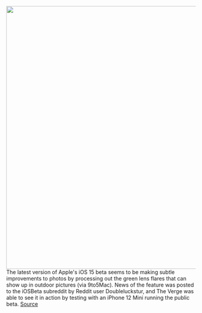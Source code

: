 <img src='https://cdn.vox-cdn.com/thumbor/4SOxVICOzI5L1uSUwOYK8E37_UU=/0x0:2388x1791/1200x800/filters:focal(965x875:1347x1257)/cdn.vox-cdn.com/uploads/chorus_image/image/69680501/IMG_2220.0.jpg' width='700px' /><br/>
The latest version of Apple's iOS 15 beta seems to be making subtle improvements to photos by processing out the green lens flares that can show up in outdoor pictures (via 9to5Mac). News of the feature was posted to the iOSBeta subreddit by Reddit user Doubleluckstur, and The Verge was able to see it in action by testing with an iPhone 12 Mini running the public beta.
<a href='https://www.theverge.com/2021/8/4/22610190/ios-15-beta-4-green-lens-flare-photos-processing-computation'> Source <a/>